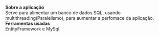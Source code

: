 **Sobre a aplicação**<br/>
Serve para alimentar um banco de dados SQL, usando multithreading(Paralelismo), para aumentar a perfomace da aplicação.
**Ferramentas usadas**<br/>
EntityFramework e MySql.
